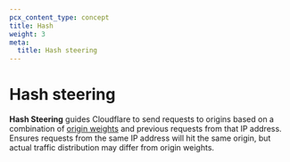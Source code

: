 ```yaml
---
pcx_content_type: concept
title: Hash
weight: 3
meta:
  title: Hash steering
---
```


# Hash steering

**Hash Steering** guides Cloudflare to send requests to origins based on a combination of [origin weights](/load-balancing/understand-basics/traffic-steering/origin-level-steering/#weights) and previous requests from that IP address. Ensures requests from the same IP address will hit the same origin, but actual traffic distribution may differ from origin weights.
